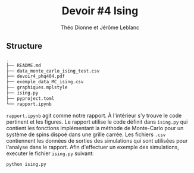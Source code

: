 <h1 align="center"> Devoir #4 Ising </h1>
<p align="center">
Théo Dionne et Jérôme Leblanc
</p>

## Structure

```bash
.
├── README.md
├── data_monte_carlo_ising_test.csv
├── devoir4_phq404.pdf
├── exemple_data_MC_ising.csv
├── graphiques.mplstyle
├── ising.py
├── pyproject.toml
└── rapport.ipynb
```

`rapport.ipynb` agit comme notre rapport. À l'intérieur s'y trouve le code pertinent et les figures. Le rapport utilise le code définit dans `ising.py` qui contient les fonctions implémentant la méthode de Monte-Carlo pour un système de spins dispoé dans une grille carrée. Les fichiers `.csv` contiennent les données de sorties des simulations qui sont utilisées pour l'analyse dans le rapport. Afin d'effectuer un exemple des simulations, executer le fichier `ising.py` suivant:

```bash
python ising.py
```
